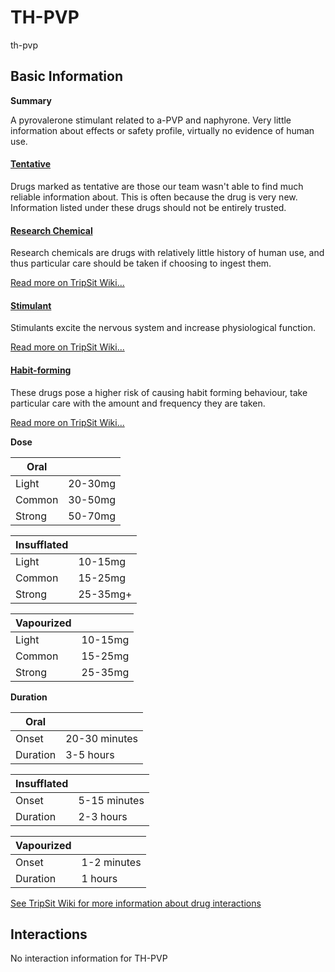 # TH-PVP

th-pvp

## Basic Information

**Summary**

A pyrovalerone stimulant related to a-PVP and naphyrone. Very little information about effects or safety profile, virtually no evidence of human use.

#### [Tentative](/category/tentative)

Drugs marked as tentative are those our team wasn't able to find much reliable information about. This is often because the drug is very new. Information listed under these drugs should not be entirely trusted.

#### [Research Chemical](/category/research-chemical)

Research chemicals are drugs with relatively little history of human use, and thus particular care should be taken if choosing to ingest them.

[Read more on TripSit Wiki...](#{category.wiki})

#### [Stimulant](/category/stimulant)

Stimulants excite the nervous system and increase physiological function.

[Read more on TripSit Wiki...](#{category.wiki})

#### [Habit-forming](/category/habit-forming)

These drugs pose a higher risk of causing habit forming behaviour, take particular care with the amount and frequency they are taken.

[Read more on TripSit Wiki...](#{category.wiki})

**Dose**

| Oral   |         |
| ------ | ------- |
| Light  | 20-30mg |
| Common | 30-50mg |
| Strong | 50-70mg |

| Insufflated |          |
| ----------- | -------- |
| Light       | 10-15mg  |
| Common      | 15-25mg  |
| Strong      | 25-35mg+ |

| Vapourized |         |
| ---------- | ------- |
| Light      | 10-15mg |
| Common     | 15-25mg |
| Strong     | 25-35mg |

**Duration**

| Oral     |               |
| -------- | ------------- |
| Onset    | 20-30 minutes |
| Duration | 3-5 hours     |

| Insufflated |              |
| ----------- | ------------ |
| Onset       | 5-15 minutes |
| Duration    | 2-3 hours    |

| Vapourized |             |
| ---------- | ----------- |
| Onset      | 1-2 minutes |
| Duration   | 1 hours     |

[See TripSit Wiki for more information about drug interactions](http://combo.tripsit.me/)

## Interactions

No interaction information for TH-PVP